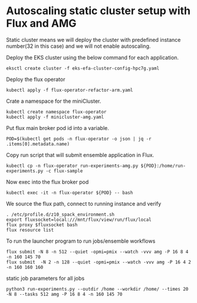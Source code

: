 # Autoscaling static cluster setup with Flux and AMG
Static cluster means we will deploy the cluster with predefined instance number(32 in this case) and we will not enable autoscaling.

Deploy the EKS cluster using the below command for each application. 

```console
eksctl create cluster -f eks-efa-cluster-config-hpc7g.yaml
```

Deploy the flux operator
```console
kubectl apply -f flux-operator-refactor-arm.yaml
```

Crate a namespace for the miniCluster.
```console
kubectl create namespace flux-operator
kubectl apply -f minicluster-amg.yaml
```

Put flux main broker pod id into a variable. 
```console
POD=$(kubectl get pods -n flux-operator -o json | jq -r .items[0].metadata.name)
```

Copy run script that will submit ensemble application in Flux.
```console
kubectl cp -n flux-operator run-experiments-amg.py ${POD}:/home/run-experiments.py -c flux-sample
```

Now exec into the flux broker pod
```console
kubectl exec -it -n flux-operator ${POD} -- bash
```

We source the flux path, connect to running instance and verify
```console
. /etc/profile.d/z10_spack_environment.sh
export fluxsocket=local:///mnt/flux/view/run/flux/local
flux proxy $fluxsocket bash
flux resource list
```

To run the launcher program to run jobs/ensemble workflows
```console
flux submit -N 8 -n 512 --quiet -opmi=pmix --watch -vvv amg -P 16 8 4 -n 160 145 70
flux submit  -N 2 -n 128 --quiet -opmi=pmix --watch -vvv amg -P 16 4 2 -n 160 160 160

```
static job parameters for all jobs
```
python3 run-experiments.py --outdir /home --workdir /home/ --times 20 -N 8 --tasks 512 amg -P 16 8 4 -n 160 145 70
```